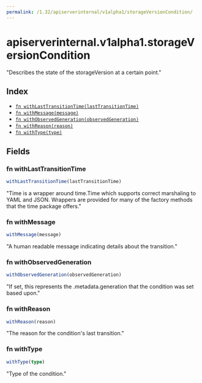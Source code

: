```yaml
---
permalink: /1.32/apiserverinternal/v1alpha1/storageVersionCondition/
---
```


# apiserverinternal.v1alpha1.storageVersionCondition

"Describes the state of the storageVersion at a certain point."

## Index

* [`fn withLastTransitionTime(lastTransitionTime)`](#fn-withlasttransitiontime)
* [`fn withMessage(message)`](#fn-withmessage)
* [`fn withObservedGeneration(observedGeneration)`](#fn-withobservedgeneration)
* [`fn withReason(reason)`](#fn-withreason)
* [`fn withType(type)`](#fn-withtype)

## Fields

### fn withLastTransitionTime

```ts
withLastTransitionTime(lastTransitionTime)
```

"Time is a wrapper around time.Time which supports correct marshaling to YAML and JSON.  Wrappers are provided for many of the factory methods that the time package offers."

### fn withMessage

```ts
withMessage(message)
```

"A human readable message indicating details about the transition."

### fn withObservedGeneration

```ts
withObservedGeneration(observedGeneration)
```

"If set, this represents the .metadata.generation that the condition was set based upon."

### fn withReason

```ts
withReason(reason)
```

"The reason for the condition's last transition."

### fn withType

```ts
withType(type)
```

"Type of the condition."